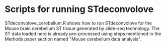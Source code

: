 # Scripts for running STdeconvolove

STdeconvolove_cerebellum.R shows how to run STdeconvolove for the Mouse brain cerebellum ST tissue generated by slide-seq technology. The ST data loaded here is already pre-processed using steps mentioned in the Methods paper section named "Mouse cerebellum data analysis".
